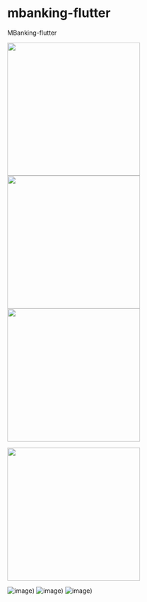 # mbanking-flutter
MBanking-flutter

<p float="left">
  <img src="https://raw.githubusercontent.com/gust4m4n/mbanking-flutter/main/readme/mbx_home_1.png" width="300">
  <img src="https://raw.githubusercontent.com/gust4m4n/mbanking-flutter/main/readme/mbx_home_2.png" width="300">
  <img src="https://raw.githubusercontent.com/gust4m4n/mbanking-flutter/main/readme/mbx_home_3.png" width="300">
</p>

<img src="https://raw.githubusercontent.com/gust4m4n/mbanking-flutter/main/readme/mbx_home_1.png" width="300">

![image](https://raw.githubusercontent.com/gust4m4n/mbanking-flutter/main/readme/mbx_home_1.png))
![image](https://raw.githubusercontent.com/gust4m4n/mbanking-flutter/main/readme/mbx_home_2.png))
![image](https://raw.githubusercontent.com/gust4m4n/mbanking-flutter/main/readme/mbx_home_3.png))

